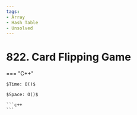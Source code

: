 ```yaml
---
tags:
- Array
- Hash Table
- Unsolved
---
```



# 822. Card Flipping Game

=== "C++"

    $Time: O()$

    $Space: O()$

    ```c++
    ```